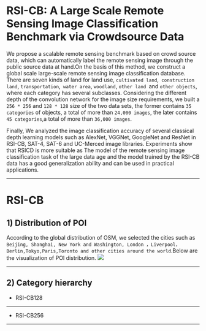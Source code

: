 RSI-CB: A Large Scale Remote Sensing Image Classification Benchmark via Crowdsource Data
====
We propose a scalable remote sensing benchmark based on crowd source data, which can automatically label the remote sensing image through the public source data at hand.On the basis of this method, we construct a global scale large-scale remote sensing image classification database.  There are seven kinds of land for land use, `cultivated land`,` construction land`, `transportation`,` water area`, `woodland`, `other land `and `other objects`, where each category has several subclasses. Considering the different depth of the convolution network for the image size requirements, we built a` 256 * 256` and `128 * 128` size of the two data sets, the former contains `35 categories` of objects, a total of more than `24,000 images`, the later contains `45 categories`,a total of more than `36,000 images`. 
 
Finally, We analyzed the image classification accuracy of several classical depth learning models such as AlexNet, VGGNet, GoogleNet and ResNet in RSI-CB, SAT-4, SAT-6 and UC-Merced image libraries. Experiments show that RSICD is more suitable as The model of the remote sensing image classification task of the large data age and the model trained by the RSI-CB data has a good generalization ability and can be used in practical applications.

----
RSI-CB
====
## 1) Distribution of POI

According to the global distribution of OSM, we selected the cities such as `Beijing, Shanghai, New York and Washington, London ，Liverpool，Berlin,Tokyo,Paris,Toronto and other cities around the world`.Below are the visualization of POI distribution.
![](https://github.com/wzx918/test/raw/master/Logo/foryou.gif)  

----
## 2) Category hierarchy

* RSI-CB128
-----




* RSI-CB256
--------
